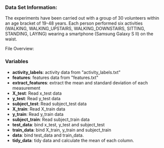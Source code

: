 ### Data Set Information:
The experiments have been carried out with a group of 30 volunteers within an age bracket of 19-48 years. 
Each person performed six activities (WALKING, WALKING_UPSTAIRS, WALKING_DOWNSTAIRS, SITTING, STANDING, LAYING) 
wearing a smartphone (Samsung Galaxy S II) on the waist. 

File Overview:


### Variables
* **activity_labels**:      activity data from "activity_labels.txt"
* **features**:             features data from "features.txt"
* **extract_features**:     extract the mean and standard deviation of each measurement
* **X_test**:               Read x_test data
* **y_test**:               Read y_test data
* **subject_test**:         Read subject_test data
* **X_train**:              Read X_train data
* **y_train**:              Read y_train data
* **subject_train**:        Read subject_train data
* **test_data**:            bind x_test, y_test and subject_test
* **train_data**:           bind X_train, y_train and subject_train
* **data**:                 bind test_data and train_data.
* **tidy_data**:            tidy data and calculate the mean of each column.

